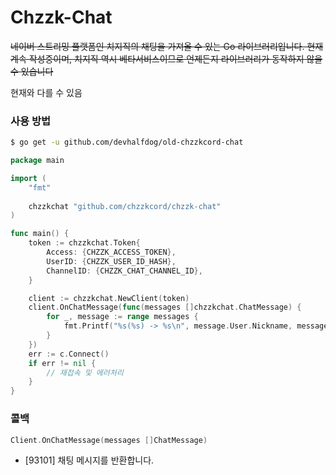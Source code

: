 # Chzzk-Chat
~~네이버 스트리밍 플랫폼인 치지직의 채팅을 가져올 수 있는 Go 라이브러리입니다. 현재 계속 작성중이며, 치지직 역시 베타서비스이므로 언제든지 라이브러리가 동작하지 않을 수 있습니다~~

현재와 다를 수 있음

### 사용 방법
```Bash
$ go get -u github.com/devhalfdog/old-chzzkcord-chat
```

```Go
package main

import (
    "fmt" 
    
    chzzkchat "github.com/chzzkcord/chzzk-chat"
)

func main() {
    token := chzzkchat.Token{
        Access: {CHZZK_ACCESS_TOKEN},
        UserID: {CHZZK_USER_ID_HASH},
        ChannelID: {CHZZK_CHAT_CHANNEL_ID},
    }

    client := chzzkchat.NewClient(token)
    client.OnChatMessage(func(messages []chzzkchat.ChatMessage) {
        for _, message := range messages {
            fmt.Printf("%s(%s) -> %s\n", message.User.Nickname, message.User.Hash, message.User.Message)
        }
    })
    err := c.Connect()
    if err != nil {
        // 재접속 및 에러처리
    }
}
```

### 콜백
```go
Client.OnChatMessage(messages []ChatMessage)
```
- [93101] 채팅 메시지를 반환합니다.

